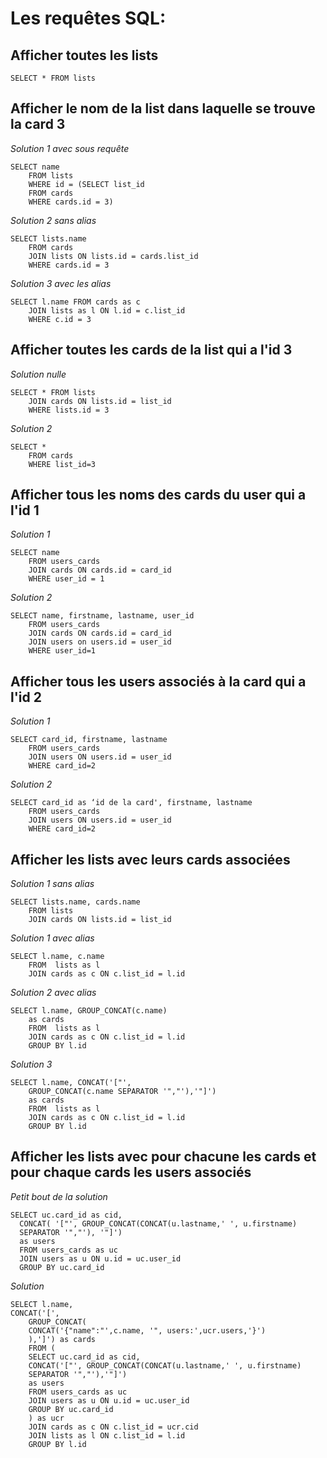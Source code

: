 # Les requêtes SQL:

## Afficher toutes les lists

```
SELECT * FROM lists
```

## Afficher le nom de la list dans laquelle se trouve la card 3

*Solution 1 avec sous requête*
```
SELECT name 
    FROM lists 
    WHERE id = (SELECT list_id 
    FROM cards 
    WHERE cards.id = 3)
```

*Solution 2 sans alias*
```
SELECT lists.name
    FROM cards 
    JOIN lists ON lists.id = cards.list_id
    WHERE cards.id = 3
```

*Solution 3 avec les alias*
```
SELECT l.name FROM cards as c
    JOIN lists as l ON l.id = c.list_id
    WHERE c.id = 3
```

## Afficher toutes les cards de la list qui a l'id 3

*Solution nulle*
```
SELECT * FROM lists
    JOIN cards ON lists.id = list_id
    WHERE lists.id = 3
```

*Solution 2*
```
SELECT * 
    FROM cards 
    WHERE list_id=3
```

## Afficher tous les noms des cards du user qui a l'id 1

*Solution 1*
```
SELECT name 
    FROM users_cards
    JOIN cards ON cards.id = card_id
    WHERE user_id = 1
```

*Solution 2*
```
SELECT name, firstname, lastname, user_id 
    FROM users_cards
    JOIN cards ON cards.id = card_id
    JOIN users on users.id = user_id
    WHERE user_id=1
```

## Afficher tous les users associés à la card qui a l'id 2

*Solution 1*
```
SELECT card_id, firstname, lastname 
    FROM users_cards
    JOIN users ON users.id = user_id
    WHERE card_id=2
```

*Solution 2*
```
SELECT card_id as ‘id de la card', firstname, lastname 
    FROM users_cards
    JOIN users ON users.id = user_id
    WHERE card_id=2
```

## Afficher les lists avec leurs cards associées

*Solution 1 sans alias*
```
SELECT lists.name, cards.name 
    FROM lists
    JOIN cards ON lists.id = list_id
```

*Solution 1 avec alias*
```
SELECT l.name, c.name 
    FROM  lists as l
    JOIN cards as c ON c.list_id = l.id
```

*Solution 2 avec alias*
```
SELECT l.name, GROUP_CONCAT(c.name) 
    as cards 
    FROM  lists as l
    JOIN cards as c ON c.list_id = l.id
    GROUP BY l.id
```

*Solution 3*
```
SELECT l.name, CONCAT('["', 
    GROUP_CONCAT(c.name SEPARATOR '","'),'"]') 
    as cards 
    FROM  lists as l
    JOIN cards as c ON c.list_id = l.id
    GROUP BY l.id
```

## Afficher les lists avec pour chacune les cards et pour chaque cards les users associés

*Petit bout de la solution*
```
SELECT uc.card_id as cid, 
  CONCAT( '["', GROUP_CONCAT(CONCAT(u.lastname,' ', u.firstname) 
  SEPARATOR '","'), '"]')
  as users
  FROM users_cards as uc
  JOIN users as u ON u.id = uc.user_id
  GROUP BY uc.card_id
```

*Solution*
```
SELECT l.name, 
CONCAT('[', 
    GROUP_CONCAT(
    CONCAT('{"name":"',c.name, '", users:',ucr.users,'}')
    ),']') as cards 
    FROM (
    SELECT uc.card_id as cid,
    CONCAT('["', GROUP_CONCAT(CONCAT(u.lastname,' ', u.firstname)
    SEPARATOR '","'),'"]')
    as users
    FROM users_cards as uc
    JOIN users as u ON u.id = uc.user_id
    GROUP BY uc.card_id
    ) as ucr
    JOIN cards as c ON c.list_id = ucr.cid
    JOIN lists as l ON c.list_id = l.id
    GROUP BY l.id
```